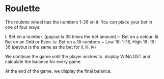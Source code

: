 # Roulette
The roulette wheel has the numbers 1-36 on it.
You can place your bet in one of four ways:

i. Bet on a number. (payout is 35 times the bet amount)
ii. Bet on a colour.
iii. Bet on an Odd or Even.
iv. Bet on a 18 numbers ~ Low 18: 1-18, High 18: 19-36
(payout is the same as the bet for ii, iii, iv)

We continue the game until the player wishes to, display WIN/LOST and calculate the balance for every game.

At the end of the game, we display the final balance.

